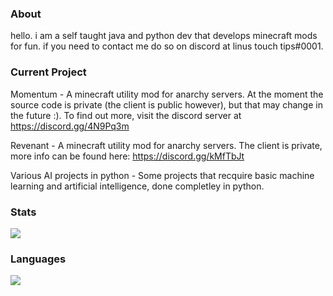 ### About

hello. i am a self taught java and python dev that develops minecraft mods for fun. if you need to contact me do so on discord at linus touch tips#0001.

### Current Project

Momentum - A minecraft utility mod for anarchy servers. At the moment the source code is private (the client is public however), but that may change in the future :). To find out more, visit the discord server at https://discord.gg/4N9Pq3m

Revenant - A minecraft utility mod for anarchy servers. The client is private, more info can be found here: https://discord.gg/kMfTbJt

Various AI projects in python - Some projects that recquire basic machine learning and artificial intelligence, done completley in python.

### Stats

<img align="center" src="https://github-readme-stats.vercel.app/api/?username=linustouchtips&theme=cobalt" />

### Languages

<img align="center" src="https://github-readme-stats.vercel.app/api/top-langs/?username=linustouchtips&theme=cobalt" />
